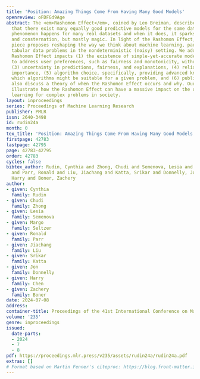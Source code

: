 ```yaml
---
title: 'Position: Amazing Things Come From Having Many Good Models'
openreview: oFDFGd9Age
abstract: The <em>Rashomon Effect</em>, coined by Leo Breiman, describes the phenomenon
  that there exist many equally good predictive models for the same dataset. This
  phenomenon happens for many real datasets and when it does, it sparks both magic
  and consternation, but mostly magic. In light of the Rashomon Effect, this perspective
  piece proposes reshaping the way we think about machine learning, particularly for
  tabular data problems in the nondeterministic (noisy) setting. We address how the
  Rashomon Effect impacts (1) the existence of simple-yet-accurate models, (2) flexibility
  to address user preferences, such as fairness and monotonicity, without losing performance,
  (3) uncertainty in predictions, fairness, and explanations, (4) reliable variable
  importance, (5) algorithm choice, specifically, providing advanced knowledge of
  which algorithms might be suitable for a given problem, and (6) public policy. We
  also discuss a theory of when the Rashomon Effect occurs and why. Our goal is to
  illustrate how the Rashomon Effect can have a massive impact on the use of machine
  learning for complex problems in society.
layout: inproceedings
series: Proceedings of Machine Learning Research
publisher: PMLR
issn: 2640-3498
id: rudin24a
month: 0
tex_title: 'Position: Amazing Things Come From Having Many Good Models'
firstpage: 42783
lastpage: 42795
page: 42783-42795
order: 42783
cycles: false
bibtex_author: Rudin, Cynthia and Zhong, Chudi and Semenova, Lesia and Seltzer, Margo
  and Parr, Ronald and Liu, Jiachang and Katta, Srikar and Donnelly, Jon and Chen,
  Harry and Boner, Zachery
author:
- given: Cynthia
  family: Rudin
- given: Chudi
  family: Zhong
- given: Lesia
  family: Semenova
- given: Margo
  family: Seltzer
- given: Ronald
  family: Parr
- given: Jiachang
  family: Liu
- given: Srikar
  family: Katta
- given: Jon
  family: Donnelly
- given: Harry
  family: Chen
- given: Zachery
  family: Boner
date: 2024-07-08
address:
container-title: Proceedings of the 41st International Conference on Machine Learning
volume: '235'
genre: inproceedings
issued:
  date-parts:
  - 2024
  - 7
  - 8
pdf: https://proceedings.mlr.press/v235/assets/rudin24a/rudin24a.pdf
extras: []
# Format based on Martin Fenner's citeproc: https://blog.front-matter.io/posts/citeproc-yaml-for-bibliographies/
---
```

